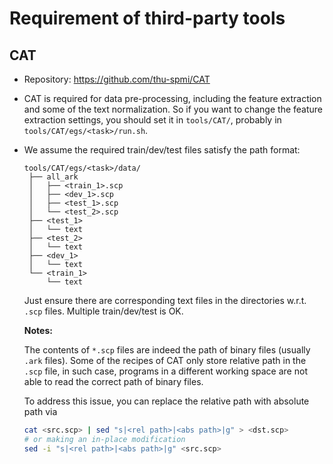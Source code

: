 # Requirement of third-party tools

## CAT

- Repository: https://github.com/thu-spmi/CAT
- CAT is required for data pre-processing, including the feature  extraction and some of the text normalization. So if you want to change the feature extraction settings, you should set it in `tools/CAT/`, probably in `tools/CAT/egs/<task>/run.sh`.
- We assume the required train/dev/test files satisfy the path format:
   ```
   tools/CAT/egs/<task>/data/
    ├── all_ark
    │   ├── <train_1>.scp
    │   ├── <dev_1>.scp
    │   ├── <test_1>.scp
    │   └── <test_2>.scp
    ├── <test_1>
    │   └── text
    ├── <test_2>
    │   └── text
    ├── <dev_1>
    │   └── text
    └── <train_1>
        └── text
   ```
   Just ensure there are corresponding text files in the directories w.r.t. `.scp` files. Multiple train/dev/test is OK.

   **Notes:**
   
   The contents of `*.scp` files are indeed the path of binary files (usually `.ark` files). Some of the recipes of CAT only store relative path in the `.scp` file, in such case, programs in a different working space are not able to read the correct path of binary files.
   
   To address this issue, you can replace the relative path with absolute path via
   ```bash
   cat <src.scp> | sed "s|<rel path>|<abs path>|g" > <dst.scp>
   # or making an in-place modification
   sed -i "s|<rel path>|<abs path>|g" <src.scp>
   ```
